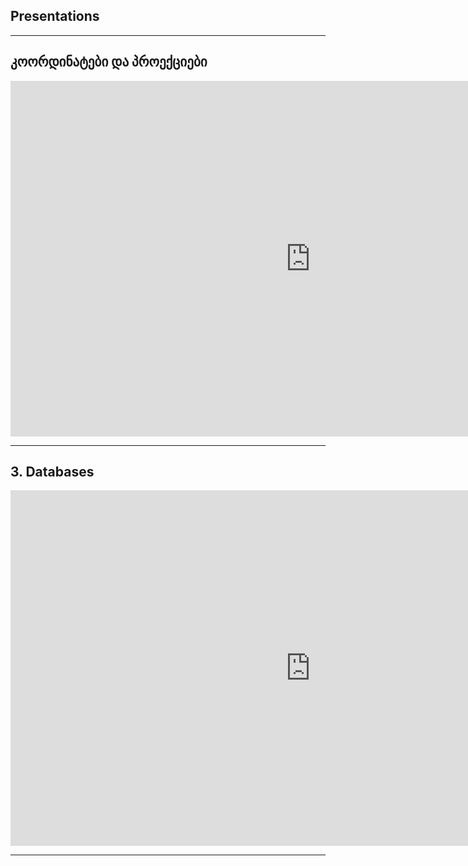 ## Presentations

---

## კოორდინატები და პროექციები

<iframe src="https://docs.google.com/presentation/d/1Z05IoGBGqr4a3eJRgJP9xx7lsI-xZlxD/edit?usp=sharing&ouid=117579760536213178361&rtpof=true&sd=true" frameborder="0" width="960" height="569" allowfullscreen="true" mozallowfullscreen="true" webkitallowfullscreen="true"></iframe>

---

## 3. Databases

<iframe src="https://docs.google.com/presentation/d/1DbznyJcEnlJwVMb0Ykk0wzLXsHzvzUrA/edit?usp=drive_link&ouid=117579760536213178361&rtpof=true&sd=true" frameborder="0" width="960" height="569" allowfullscreen="true" mozallowfullscreen="true" webkitallowfullscreen="true"></iframe>

---
